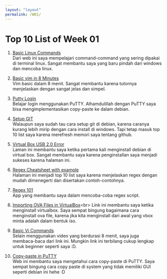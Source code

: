 ```yaml
---
layout: "layout"
permalink: /W01/
---
```


# Top 10 List of Week 01

1. [Basic Linux Commands](https://linoxide.com/linux-command/essential-linux-basic-commands/)<br>
Dari web ini saya mempelajari command-command yang sering dipakai di terminal linux. Sangat membantu saya yang baru pindah dari windows dan mencoba linux.

2. [Basic vim in 8 Minutes](https://youtu.be/ggSyF1SVFr4)<br>
Vim basic dalam 8 menit. Sangat membantu karena tutornya menjelaskan dengan sangat jelas dan simpel.

3. [Putty Login](https://osp4diss.vlsm.org/SSHGuest.html)<br>
Belajar login menggunakan PuTTY. Alhamdulillah dengan PuTTY saya bisa mengimplementasikan copy-paste ke dalam debian.

4. [Setup GIT](https://osp4diss.vlsm.org/CBKadal.html#setup-git)<br>
Walaupun saya sudah tau cara setup git di debian, karena caranya kurang lebih mirip dengan cara install di windows. Tapi tetap masuk top 10 list saya karena merefresh memori saya tentang github.

5. [Virtual Box USB 2.0 Error](https://askubuntu.com/questions/453393/virtualbox-fails-with-implementation-of-the-usb-2-0-controller-not-found-after)<br>
Laman ini membantu saya ketika pertama kali menginstall debian di virtual box. Sangat membantu saya karena penginstallan saya menjadi sukeses karena halaman ini.

6. [Regex Cheatsheet with example](https://medium.com/factory-mind/regex-tutorial-a-simple-cheatsheet-by-examples-649dc1c3f285)<br>
Halaman ini menjadi top 10 list saya karena menjelaskan regex dengan mudah dimenegerti dan disertakan contoh-contohnya.

7. [Regex 101](https://regex101.com/)<br>
App yang membantu saya dalam mencoba-coba regex script.

8. [Importing OVA Files in VirtualBox](https://www.maketecheasier.com/import-export-ova-files-in-virtualbox/#:~:text=Importing%20an%20OVA,ova%20file.)<br>
Link ini membantu saya ketika menginstall virtualbox. Saya sempat bingung bagaimana cara menginstall ova file, karena jika kita menginstall dari awal yang vbox minta adalah dalam bentuk iso.

9. [Basic Vi Commands](https://www.cs.colostate.edu/helpdocs/vi.html)<br>
Selain menggunakan video yang berdurasi 8 menit, saya juga membaca-baca dari link ini. Mungkin link ini terbilang cukup lengkap untuk beginner seperti saya :D.

10. [Copy-paste in PuTTY](https://www.alphr.com/copy-paste-putty/)<br>
Web ini membantu saya mengetahui cara copy-paste di PuTTY. Saya sempat bingung cara copy paste di system yang tidak memiliki GUI seperti debian ini hehe :D
